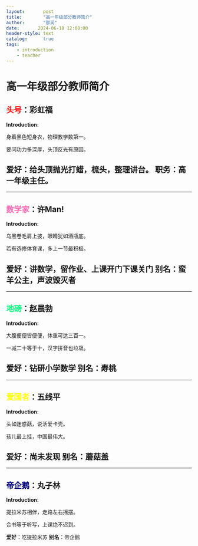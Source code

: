 ```yaml
---
layout:       post
title:        "高一年级部分教师简介"
author:       "那润"
date:       2024-06-18 12:00:00
header-style: text
catalog:      true
tags:
    - introduction
    - teacher
---
```


# 高一年级部分教师简介

## <font color=red>头号</font>：彩虹福

**Introduction**: 

身着黑色短身衣，物理教学数第一。

要问功力多深厚，头顶反光有原因。

**爱好**：给头顶抛光打蜡，梳头，整理讲台。
**职务**：高一年级主任。
---
---
## <font color=hotpink>数学家</font>：许Man!

**Introduction**:

乌黑卷毛肩上披，眼睛犹如酒瓶底。

若有选修体育课，多上一节最积极。

**爱好**：讲数学，留作业、上课开门下课关门
**别名**：蛮羊公主，声波毁灭者
---
---
## <font color=springgreen>地磅</font>：赵晨勃

**Introduction**:

大腹便便皆便便，体重可达三百一。

一减二十等于十，汉字拼音也垃圾。

**爱好**：钻研小学数学
**别名**：寿桃
---
---
## <font color=yellow>爱国者</font>：五线平

**Introduction**:

头如迷惑菇，说活爱卡壳。

孩儿最上挂，中国最伟大。

**爱好**：尚未发现
**别名**：蘑菇盖
---
---
## <font color=navy>帝企鹅</font>：丸子林

**Introduction**:

提拉米苏相伴，走路左右摇摆。

合书等于听写，上课绝不迟到。

**爱好**：吃提拉米苏
**别名**：帝企鹅



​								

